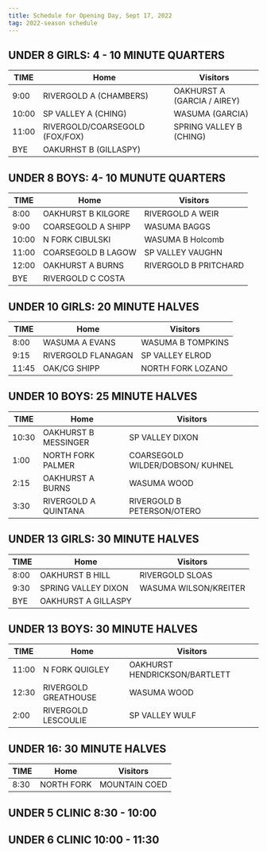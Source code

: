 ```yaml
---
title: Schedule for Opening Day, Sept 17, 2022
tag: 2022-season schedule
---
```


## UNDER 8 GIRLS:  4 - 10 MINUTE QUARTERS   

| TIME  | Home                          | Visitors
|-------|-------------------------------|-----------------------------
| 9:00  | RIVERGOLD A (CHAMBERS)        | OAKHURST A (GARCIA / AIREY)
| 10:00 | SP VALLEY A (CHING)           | WASUMA (GARCIA)
| 11:00 | RIVERGOLD/COARSEGOLD (FOX/FOX)| SPRING VALLEY B (CHING)
| BYE   | OAKURHST B (GILLASPY)         |


## UNDER 8 BOYS:  4- 10 MUNUTE QUARTERS

| TIME  | Home                          | Visitors
|-------|-------------------------------|-----------------------------
| 8:00  | OAKHURST B     KILGORE           |           RIVERGOLD A    WEIR
| 9:00  | COARSEGOLD A    SHIPP    |      WASUMA    BAGGS
| 10:00 | N FORK        CIBULSKI      |  WASUMA  B      Holcomb
| 11:00 | COARSEGOLD B   LAGOW          |        SP VALLEY          VAUGHN
| 12:00 | OAKHURST A   BURNS       |  RIVERGOLD B    PRITCHARD
| BYE   | RIVERGOLD C   COSTA           |


## UNDER 10 GIRLS:  20 MINUTE HALVES

| TIME  | Home                          | Visitors
|-------|-------------------------------|-----------------------------
| 8:00  | WASUMA A     EVANS     |  WASUMA B  TOMPKINS
| 9:15  | RIVERGOLD    FLANAGAN |  SP VALLEY   ELROD
| 11:45 | OAK/CG     SHIPP      |  NORTH FORK  LOZANO

## UNDER 10 BOYS:  25 MINUTE HALVES

| TIME  | Home                          | Visitors
|-------|-------------------------------|-----------------------------
| 10:30 | OAKHURST B   MESSINGER       |          SP VALLEY     DIXON
| 1:00  | NORTH FORK    PALMER |  COARSEGOLD   WILDER/DOBSON/ KUHNEL
| 2:15  | OAKHURST A    BURNS       |  WASUMA      WOOD
| 3:30  | RIVERGOLD A   QUINTANA  |  RIVERGOLD B   PETERSON/OTERO

## UNDER 13 GIRLS:  30 MINUTE HALVES

| TIME  | Home                          | Visitors
|-------|-------------------------------|-----------------------------
| 8:00  | OAKHURST B    HILL          |      RIVERGOLD   SLOAS   
| 9:30  | SPRING VALLEY  DIXON    |  WASUMA       WILSON/KREITER
| BYE   | OAKHURST A     GILLASPY

## UNDER 13 BOYS:  30 MINUTE HALVES

| TIME  | Home                          | Visitors
|-------|-------------------------------|-----------------------------
| 11:00 |    N FORK            QUIGLEY    |  OAKHURST    HENDRICKSON/BARTLETT
| 12:30 | RIVERGOLD    GREATHOUSE  | WASUMA       WOOD
| 2:00  | RIVERGOLD     LESCOULIE       |    SP VALLEY   WULF

## UNDER 16:  30 MINUTE HALVES

| TIME  | Home                          | Visitors
|-------|-------------------------------|-----------------------------
| 8:30  |   NORTH FORK    |      MOUNTAIN COED

## UNDER 5 CLINIC     8:30 - 10:00

## UNDER 6 CLINIC     10:00 - 11:30
